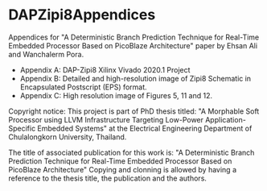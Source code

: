 # DAPZipi8Appendices
Appendices for "A Deterministic Branch Prediction Technique for Real-Time Embedded Processor Based on PicoBlaze Architecture" paper by Ehsan Ali and Wanchalerm Pora.

- Appendix A: DAP-Zipi8 Xilinx Vivado 2020.1 Project
- Appendix B: Detailed and high-resolution image of Zipi8 Schematic in Encapsulated Postscript (EPS) format. 
- Appendix C: High resolution image of Figures 5, 11 and 12.



Copyright notice: This project is part of PhD thesis titled:
"A Morphable Soft Processor using LLVM Infrastructure Targeting Low-Power Application-Specific Embedded Systems"
 at the Electrical Engineering Department of Chulalongkorn University, Thailand. 
 
 The title of associated publication for this work is:
"A Deterministic Branch Prediction Technique for Real-Time Embedded Processor Based on PicoBlaze Architecture"
Copying and clonning is allowed by having a reference to the thesis title, the publication and the authors.


